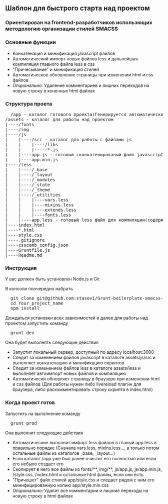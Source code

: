 <h2>Шаблон для быстрого старта над проектом</h2>
<h3>Ориентирован на frontend-разработчиков использющих методологию организации стилей SMACSS</h3>

<h3>Основные функции</h3>
<ul>
  <li>Конкатенация и минификация javascript файлов</li>
  <li>Автоматический импорт новых файлов less и дальнейшая компиляция главного файла less в css</li>
  <li>"Причесывание" и минификация стилей</li>
  <li>Автоматическое обновление страницы при изменении html и css файлов</li>
  <li>Опционально: Удаление комментариев и лишних переходов на новую строку в конечных html файлах</li>
</ul>

<h3>Структура проета</h3>
<pre>
  /app - каталог готового проекта(Генерируется автоматически при сборке)
/assets - каталог для работы над проектом
|----/fonts
|----/img
|----/js
|    |----/src - каталог для работы с файлами js
|    |    |----/libs
|    |    |-----*.js
|    |----app.js - готовый сконкатенированый файл javascript
|    |----app.min.js
|----/less
|    |----/_base
|    |----/_layout
|    |----/_modules
|    |----/_state
|    |----/_theme
|    |----/_utilities
|    |    |----vars.less
|    |    |----mixins.less
|    |    |----extends.less
|    |    |----fonts.less
|    |----app.less - готовый less файл для компиляции(содержит только @import)
|----index.html
|----*.html
|----style.css
|----.gitignore
|----csscomb_config.json
|----Gruntfile.js
|----Readme.md
</pre>

<h3>Инструкция</h3>
<p>У вас должен быть установлен Node.js и Git</p>
<p>В консоли поочередно набрать</p>
<pre>
  git clone git@github.com:stasov1/Grunt-boilerplate-smacss-less.git You_project_name
  cd Your_project_name
  npm install
</pre>
<p>Дождаться установки всех зависимостей и далее для работы над проектом запустить команду</p>
<pre>
  grunt dev
</pre>
<p>Она будет выполнять следующие действия<p>
<ul>
  <li>Запустит локальный сервер, доступный по адресу localhost:3000</li>
  <li>Следит за изменением файлов javascript в каталоге assets/js/src и выполняет конкатенацию и минификацию скриптов</li>
  <li>Следит за изменением файлов less в каталоге assets/less и выполняет автоимпорт новых файлов и компиляцию</li>
  <li>Автоматически обновляет страницу в браузере при изменении html и css файлов (Для работы нужен либо livereload плагин для браузера, либо раскомментировать строку скрипта в index.html)</li>
</ul>

<h3>Когда проект готов</h3>
<p>Запустить на выполнение команду</p>
<pre>
  grunt prod
</pre>
<p>Она выполнит следующие действия</p>
<ul>
  <li>Автоматические выполнит имфорт less файлов в гланый app.less в правильно порядке (Сначала vars.less, mixins.less..., а только потом остальные файлы из каталогов _base, _layout...)</li>
  <li>Если каталог /app уже был ранее очистит его полностью или если его небыло создаст его</li>
  <li>Скопирует в него все файлы из fonts/**, img/**, js/app.js, js/app.min.js, /style.css, /index.html и остальные html фалйы, если они есть</li>
  <li>"Причешет" файл стилей app/style.css и следает рядом с ним его минифицированную копию app/style.min.css</li>
  <li>Опционально: Удалит все комментарии и лишние переходы на новую строку в html файлах</li>
</ul>
